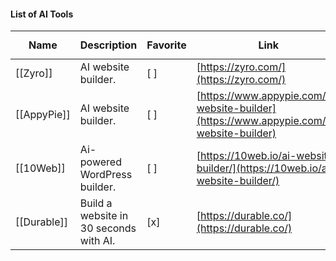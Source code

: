 #### List of AI Tools

|Name|Description|Favorite|Link|![](https://www.notion.so/icons/tag_gray.svg)Tags|
|---|---|---|---|---|
|[[Zyro]]|AI website builder.|[ ]|[https://zyro.com/](https://zyro.com/)|Web Design|
|[[AppyPie]]|AI website builder.|[ ]|[https://www.appypie.com/ai-website-builder](https://www.appypie.com/ai-website-builder)|Web Design|
|[[10Web]]|Ai-powered WordPress builder.|[ ]|[https://10web.io/ai-website-builder/](https://10web.io/ai-website-builder/)|Web Design|
|[[Durable]]|Build a website in 30 seconds with AI.|[x]|[https://durable.co/](https://durable.co/)|Web Design|